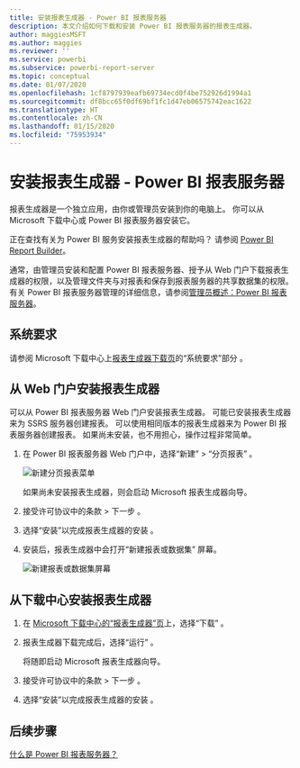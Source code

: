 ```yaml
---
title: 安装报表生成器 - Power BI 报表服务器
description: 本文介绍如何下载和安装 Power BI 报表服务器的报表生成器。
author: maggiesMSFT
ms.author: maggies
ms.reviewer: ''
ms.service: powerbi
ms.subservice: powerbi-report-server
ms.topic: conceptual
ms.date: 01/07/2020
ms.openlocfilehash: 1cf8797939eafb69734ecd0f4be752926d1994a1
ms.sourcegitcommit: df8bcc65f0df69bf1fc1d47eb06575742eac1622
ms.translationtype: HT
ms.contentlocale: zh-CN
ms.lasthandoff: 01/15/2020
ms.locfileid: "75953934"
---
```

# <a name="install-report-builder---power-bi-report-server"></a>安装报表生成器 - Power BI 报表服务器

报表生成器是一个独立应用，由你或管理员安装到你的电脑上。 你可以从 Microsoft 下载中心或 Power BI 报表服务器安装它。  

正在查找有关为 Power BI 服务安装报表生成器的帮助吗？ 请参阅 [Power BI Report Builder](../report-builder-power-bi.md)。
  
通常，由管理员安装和配置 Power BI 报表服务器、授予从 Web 门户下载报表生成器的权限，以及管理文件夹与对报表和保存到报表服务器的共享数据集的权限。 有关 Power BI 报表服务器管理的详细信息，请参阅[管理员概述：Power BI 报表服务器](admin-handbook-overview.md)。  
  
## <a name="system-requirements"></a>系统要求
  
 请参阅 Microsoft 下载中心上[报表生成器下载页](https://go.microsoft.com/fwlink/?LinkID=734968)的“系统要求”部分  。
 
## <a name="install-report-builder-from-a-web-portal"></a>从 Web 门户安装报表生成器
  
可以从 Power BI 报表服务器 Web 门户安装报表生成器。 可能已安装报表生成器来为 SSRS 服务器创建报表。 可以使用相同版本的报表生成器来为 Power BI 报表服务器创建报表。 如果尚未安装，也不用担心，操作过程非常简单。

1. 在 Power BI 报表服务器 Web 门户中，选择“新建”   > “分页报表”  。
   
    ![新建分页报表菜单](media/quickstart-create-paginated-report/reportserver-new-paginated-report-menu.png)
   
    如果尚未安装报表生成器，则会启动 Microsoft 报表生成器向导。  
  
3.  接受许可协议中的条款 > 下一步  。  
 
5.  选择“安装”以完成报表生成器的安装  。  

2. 安装后，报表生成器中会打开“新建报表或数据集”  屏幕。
   
    ![新建报表或数据集屏幕](media/quickstart-create-paginated-report/reportserver-paginated-new-report-screen.png)
 

##  <a name="download"></a> 从下载中心安装报表生成器  
  
1.  在 [Microsoft 下载中心的“报表生成器”页](https://go.microsoft.com/fwlink/?LinkID=734968)上，选择“下载”  。  
  
2.  报表生成器下载完成后，选择“运行”  。  
  
     将随即启动 Microsoft 报表生成器向导。  
  
3.  接受许可协议中的条款 > 下一步  。  
 
5.  选择“安装”以完成报表生成器的安装  。  
 

## <a name="next-steps"></a>后续步骤

[什么是 Power BI 报表服务器？](get-started.md)

